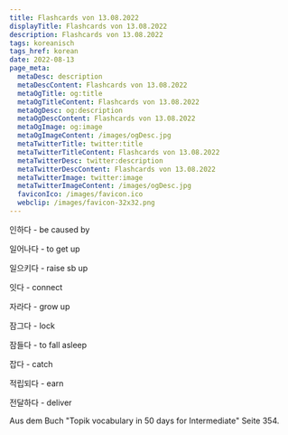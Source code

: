 ```yaml
---
title: Flashcards von 13.08.2022
displayTitle: Flashcards von 13.08.2022
description: Flashcards von 13.08.2022
tags: koreanisch
tags_href: korean
date: 2022-08-13
page_meta:
  metaDesc: description
  metaDescContent: Flashcards von 13.08.2022
  metaOgTitle: og:title
  metaOgTitleContent: Flashcards von 13.08.2022
  metaOgDesc: og:description
  metaOgDescContent: Flashcards von 13.08.2022
  metaOgImage: og:image
  metaOgImageContent: /images/ogDesc.jpg
  metaTwitterTitle: twitter:title
  metaTwitterTitleContent: Flashcards von 13.08.2022
  metaTwitterDesc: twitter:description
  metaTwitterDescContent: Flashcards von 13.08.2022
  metaTwitterImage: twitter:image
  metaTwitterImageContent: /images/ogDesc.jpg
  faviconIco: /images/favicon.ico
  webclip: /images/favicon-32x32.png
---
```


인하다 - be caused by

일어나다 - to get up

일으키다 - raise sb up

잇다 - connect

자라다 - grow up

잠그다 - lock

잠들다 - to fall asleep

잡다 - catch

적립되다 - earn

전달하다 - deliver

Aus dem Buch "Topik vocabulary in 50 days for Intermediate" Seite 354.

